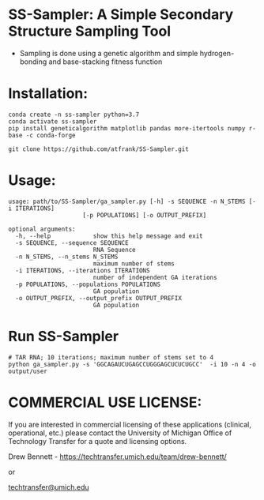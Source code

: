 # SS-Sampler: A Simple Secondary Structure Sampling Tool
* Sampling is done using a genetic algorithm and simple hydrogen-bonding and base-stacking fitness function
# Installation:

```
conda create -n ss-sampler python=3.7
conda activate ss-sampler
pip install geneticalgorithm matplotlib pandas more-itertools numpy r-base -c conda-forge

git clone https://github.com/atfrank/SS-Sampler.git
```

# Usage:
```
usage: path/to/SS-Sampler/ga_sampler.py [-h] -s SEQUENCE -n N_STEMS [-i ITERATIONS]
                     [-p POPULATIONS] [-o OUTPUT_PREFIX]

optional arguments:
  -h, --help            show this help message and exit
  -s SEQUENCE, --sequence SEQUENCE
                        RNA Sequence
  -n N_STEMS, --n_stems N_STEMS
                        maximum number of stems
  -i ITERATIONS, --iterations ITERATIONS
                        number of independent GA iterations
  -p POPULATIONS, --populations POPULATIONS
                        GA population
  -o OUTPUT_PREFIX, --output_prefix OUTPUT_PREFIX
                        GA population
```

# Run SS-Sampler
```shell
# TAR RNA; 10 iterations; maximum number of stems set to 4
python ga_sampler.py -s 'GGCAGAUCUGAGCCUGGGAGCUCUCUGCC'  -i 10 -n 4 -o output/user
```

# COMMERCIAL USE LICENSE:

If you are interested in commercial licensing of these applications (clinical, operational, etc.) please contact the University of Michigan Office of Technology Transfer for a quote and licensing options.

Drew Bennett - https://techtransfer.umich.edu/team/drew-bennett/

or

techtransfer@umich.edu
